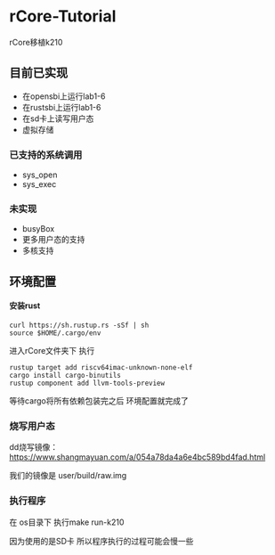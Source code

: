 # rCore-Tutorial
rCore移植k210

## 目前已实现
* 在opensbi上运行lab1-6
* 在rustsbi上运行lab1-6
* 在sd卡上读写用户态
* 虚拟存储

### 已支持的系统调用
* sys_open
* sys_exec

### 未实现
 * busyBox
 * 更多用户态的支持
 * 多核支持



## 环境配置
#### 安装rust

```
curl https://sh.rustup.rs -sSf | sh
source $HOME/.cargo/env
```

进入rCore文件夹下 执行 
```
rustup target add riscv64imac-unknown-none-elf
cargo install cargo-binutils
rustup component add llvm-tools-preview
```
等待cargo将所有依赖包装完之后 环境配置就完成了

### 烧写用户态

  dd烧写镜像：https://www.shangmayuan.com/a/054a78da4a6e4bc589bd4fad.html
  
  我们的镜像是 user/build/raw.img


### 执行程序

  在 os目录下 执行make run-k210 
  
  因为使用的是SD卡  所以程序执行的过程可能会慢一些
  

